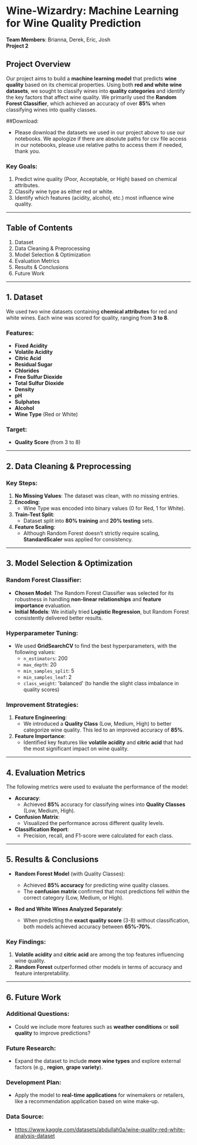 # Wine-Wizardry: Machine Learning for Wine Quality Prediction
**Team Members**: Brianna, Derek, Eric, Josh  
**Project 2**

## Project Overview
Our project aims to build a **machine learning model** that predicts **wine quality** based on its chemical properties. Using both **red and white wine datasets**, we sought to classify wines into **quality categories** and identify the key factors that affect wine quality. We primarily used the **Random Forest Classifier**, which achieved an accuracy of over **85%** when classifying wines into quality classes.

##Download:
- Please download the datasets we used in our project above to use our notebooks. We apologize if there are absolute paths for csv file access in our notebooks, please use relative paths to access them if needed, thank you.

### Key Goals:
1. Predict wine quality (Poor, Acceptable, or High) based on chemical attributes.
2. Classify wine type as either red or white.
3. Identify which features (acidity, alcohol, etc.) most influence wine quality.

---

## Table of Contents
1. Dataset
2. Data Cleaning & Preprocessing
3. Model Selection & Optimization
4. Evaluation Metrics
5. Results & Conclusions
6. Future Work

---

## 1. Dataset
We used two wine datasets containing **chemical attributes** for red and white wines. Each wine was scored for quality, ranging from **3 to 8**.

### Features:
- **Fixed Acidity**
- **Volatile Acidity**
- **Citric Acid**
- **Residual Sugar**
- **Chlorides**
- **Free Sulfur Dioxide**
- **Total Sulfur Dioxide**
- **Density**
- **pH**
- **Sulphates**
- **Alcohol**
- **Wine Type** (Red or White)

### Target:
- **Quality Score** (from 3 to 8)

---

## 2. Data Cleaning & Preprocessing

### Key Steps:
1. **No Missing Values**: The dataset was clean, with no missing entries.
2. **Encoding**:  
   - Wine Type was encoded into binary values (0 for Red, 1 for White).
3. **Train-Test Split**:  
   - Dataset split into **80% training** and **20% testing** sets.
4. **Feature Scaling**:  
   - Although Random Forest doesn't strictly require scaling, **StandardScaler** was applied for consistency.
   
---

## 3. Model Selection & Optimization

### Random Forest Classifier:
- **Chosen Model**: The Random Forest Classifier was selected for its robustness in handling **non-linear relationships** and **feature importance** evaluation.
- **Initial Models**: We initially tried **Logistic Regression**, but Random Forest consistently delivered better results.

### Hyperparameter Tuning:
- We used **GridSearchCV** to find the best hyperparameters, with the following values:
  - `n_estimators`: 200  
  - `max_depth`: 20  
  - `min_samples_split`: 5  
  - `min_samples_leaf`: 2  
  - `class_weight`: 'balanced' (to handle the slight class imbalance in quality scores)

### Improvement Strategies:
1. **Feature Engineering**:  
   - We introduced a **Quality Class** (Low, Medium, High) to better categorize wine quality. This led to an improved accuracy of **85%**.
2. **Feature Importance**:  
   - Identified key features like **volatile acidity** and **citric acid** that had the most significant impact on wine quality.

---

## 4. Evaluation Metrics
The following metrics were used to evaluate the performance of the model:

- **Accuracy**:  
  - Achieved **85%** accuracy for classifying wines into **Quality Classes** (Low, Medium, High).
- **Confusion Matrix**:  
  - Visualized the performance across different quality levels.
- **Classification Report**:  
  - Precision, recall, and F1-score were calculated for each class.

---

## 5. Results & Conclusions
- **Random Forest Model** (with Quality Classes):
  - Achieved **85% accuracy** for predicting wine quality classes.
  - The **confusion matrix** confirmed that most predictions fell within the correct category (Low, Medium, or High).

- **Red and White Wines Analyzed Separately**:
  - When predicting the **exact quality score** (3-8) without classification, both models achieved accuracy between **65%-70%**.

### Key Findings:
1. **Volatile acidity** and **citric acid** are among the top features influencing wine quality.
2. **Random Forest** outperformed other models in terms of accuracy and feature interpretability.

---

## 6. Future Work
### Additional Questions:
- Could we include more features such as **weather conditions** or **soil quality** to improve predictions?
  
### Future Research:
- Expand the dataset to include **more wine types** and explore external factors (e.g., **region**, **grape variety**).
  
### Development Plan:
- Apply the model to **real-time applications** for winemakers or retailers, like a recommendation application based on wine make-up.

### Data Source: 
- https://www.kaggle.com/datasets/abdullah0a/wine-quality-red-white-analysis-dataset
